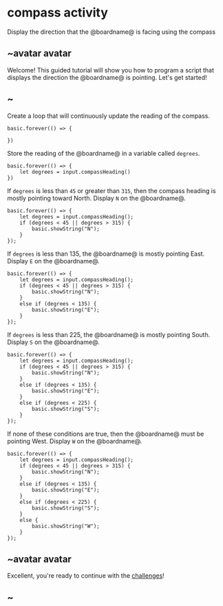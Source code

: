 # compass activity

Display the direction that the @boardname@ is facing using the compass 

## ~avatar avatar

Welcome! This guided tutorial will show you how to program a script that displays the direction the @boardname@ is pointing. Let's get started!

## ~

Create a loop that will continuously update the reading of the compass.


```blocks
basic.forever(() => {
    
})
```

Store the reading of the @boardname@ in a variable called `degrees`.

```blocks
basic.forever(() => {
    let degrees = input.compassHeading()
})
```

If `degrees` is less than `45` or greater than `315`, then the compass heading is mostly pointing toward North. Display `N` on the @boardname@.

```blocks
basic.forever(() => {
    let degrees = input.compassHeading();
    if (degrees < 45 || degrees > 315) {
        basic.showString("N");
    }
});
```
    
If `degrees` is less than 135, the @boardname@ is mostly pointing East. Display `E` on the @boardname@.


```blocks
basic.forever(() => {
    let degrees = input.compassHeading();
    if (degrees < 45 || degrees > 315) {
        basic.showString("N");
    }
    else if (degrees < 135) {
        basic.showString("E");
    }
});
```

If `degrees` is less than 225, the @boardname@ is mostly pointing South. Display `S` on the @boardname@.


```blocks
basic.forever(() => {
    let degrees = input.compassHeading();
    if (degrees < 45 || degrees > 315) {
        basic.showString("N");
    }
    else if (degrees < 135) {
        basic.showString("E");
    }
    else if (degrees < 225) {
        basic.showString("S");
    }
});
```


If none of these conditions are true, then the @boardname@ must be pointing West. Display `W` on the @boardname@.

```blocks
basic.forever(() => {
    let degrees = input.compassHeading();
    if (degrees < 45 || degrees > 315) {
        basic.showString("N");
    }
    else if (degrees < 135) {
        basic.showString("E");
    }
    else if (degrees < 225) {
        basic.showString("S");
    }
    else {
        basic.showString("W");
    }
});
```

## ~avatar avatar

Excellent, you're ready to continue with the [challenges](/lessons/compass/challenges)!

## ~

